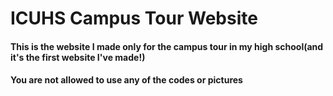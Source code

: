 # ICUHS Campus Tour Website
#### This is the website I made only for the campus tour in my high school(and it's the first website I've made!)
#### You are not allowed to use any of the codes or pictures
